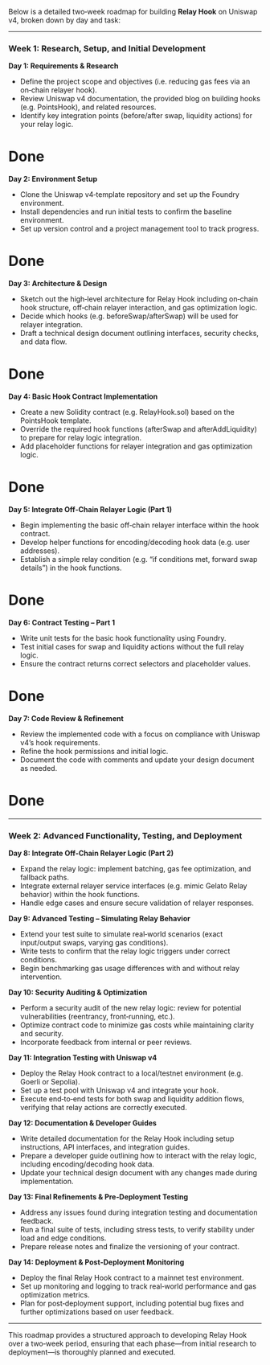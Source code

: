Below is a detailed two‑week roadmap for building **Relay Hook** on Uniswap v4, broken down by day and task:

---

### **Week 1: Research, Setup, and Initial Development**

**Day 1: Requirements & Research**  
- Define the project scope and objectives (i.e. reducing gas fees via an on‑chain relayer hook).  
- Review Uniswap v4 documentation, the provided blog on building hooks (e.g. PointsHook), and related resources.  
- Identify key integration points (before/after swap, liquidity actions) for your relay logic.

# Done

**Day 2: Environment Setup**  
- Clone the Uniswap v4‑template repository and set up the Foundry environment.  
- Install dependencies and run initial tests to confirm the baseline environment.  
- Set up version control and a project management tool to track progress.

# Done

**Day 3: Architecture & Design**  
- Sketch out the high‑level architecture for Relay Hook including on‑chain hook structure, off‑chain relayer interaction, and gas optimization logic.  
- Decide which hooks (e.g. beforeSwap/afterSwap) will be used for relayer integration.  
- Draft a technical design document outlining interfaces, security checks, and data flow.

# Done

**Day 4: Basic Hook Contract Implementation**  
- Create a new Solidity contract (e.g. RelayHook.sol) based on the PointsHook template.  
- Override the required hook functions (afterSwap and afterAddLiquidity) to prepare for relay logic integration.  
- Add placeholder functions for relayer integration and gas optimization logic.

# Done

**Day 5: Integrate Off‑Chain Relayer Logic (Part 1)**  
- Begin implementing the basic off‑chain relayer interface within the hook contract.  
- Develop helper functions for encoding/decoding hook data (e.g. user addresses).  
- Establish a simple relay condition (e.g. “if conditions met, forward swap details”) in the hook functions.

# Done

**Day 6: Contract Testing – Part 1**  
- Write unit tests for the basic hook functionality using Foundry.  
- Test initial cases for swap and liquidity actions without the full relay logic.  
- Ensure the contract returns correct selectors and placeholder values.

# Done

**Day 7: Code Review & Refinement**  
- Review the implemented code with a focus on compliance with Uniswap v4’s hook requirements.  
- Refine the hook permissions and initial logic.  
- Document the code with comments and update your design document as needed.

# Done
---

### **Week 2: Advanced Functionality, Testing, and Deployment**

**Day 8: Integrate Off‑Chain Relayer Logic (Part 2)**  
- Expand the relay logic: implement batching, gas fee optimization, and fallback paths.  
- Integrate external relayer service interfaces (e.g. mimic Gelato Relay behavior) within the hook functions.  
- Handle edge cases and ensure secure validation of relayer responses.

**Day 9: Advanced Testing – Simulating Relay Behavior**  
- Extend your test suite to simulate real‑world scenarios (exact input/output swaps, varying gas conditions).  
- Write tests to confirm that the relay logic triggers under correct conditions.  
- Begin benchmarking gas usage differences with and without relay intervention.

**Day 10: Security Auditing & Optimization**  
- Perform a security audit of the new relay logic: review for potential vulnerabilities (reentrancy, front‑running, etc.).  
- Optimize contract code to minimize gas costs while maintaining clarity and security.  
- Incorporate feedback from internal or peer reviews.

**Day 11: Integration Testing with Uniswap v4**  
- Deploy the Relay Hook contract to a local/testnet environment (e.g. Goerli or Sepolia).  
- Set up a test pool with Uniswap v4 and integrate your hook.  
- Execute end‑to‑end tests for both swap and liquidity addition flows, verifying that relay actions are correctly executed.

**Day 12: Documentation & Developer Guides**  
- Write detailed documentation for the Relay Hook including setup instructions, API interfaces, and integration guides.  
- Prepare a developer guide outlining how to interact with the relay logic, including encoding/decoding hook data.
- Update your technical design document with any changes made during implementation.

**Day 13: Final Refinements & Pre‑Deployment Testing**  
- Address any issues found during integration testing and documentation feedback.  
- Run a final suite of tests, including stress tests, to verify stability under load and edge conditions.  
- Prepare release notes and finalize the versioning of your contract.

**Day 14: Deployment & Post‑Deployment Monitoring**  
- Deploy the final Relay Hook contract to a mainnet test environment.  
- Set up monitoring and logging to track real‑world performance and gas optimization metrics.  
- Plan for post‑deployment support, including potential bug fixes and further optimizations based on user feedback.

---

This roadmap provides a structured approach to developing Relay Hook over a two‑week period, ensuring that each phase—from initial research to deployment—is thoroughly planned and executed.